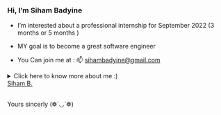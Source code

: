 
### Hi, I’m Siham Badyine
- I’m interested about a professional internship for September 2022  (3 months or 5 months )
-  MY goal is to become a great software engineer 
 
- You Can join me at :  📫 sihambadyine@gmail.com

<details>
- <summary>Click here to know more about me :)</summary>

 <div align="center">
 <table><tr><td valign="top" width="50%">
 - SKill : HTML 5, CSS, Javascript, Jquery, Mysql, MariaDB, LINUX OS  <br> Projet en mode Agile : réalisation de Backlogs produits 
   travail sur Jira,<br> Cérémonie quotidienne, instanciation des US stories  <br>
 - (Ecole Supérieure des Technologies Créatives, Paris) 2021
 
- I m passionate by TECHNOLOGIES since I am 10 years ,  i decided to improve my skill sets to realize my dreams.

  I 've started  my curriculum at the Holberton School Paris, France in January 2022 
 
 
 </td></tr></table>

                                                                                                          

</div>
  
</details>
 


<div class="badge-base LI-profile-badge" data-locale="fr_FR" data-size="medium" data-theme="light" data-type="VERTICAL" data-vanity="siham-b-523a36230" data-version="v1"><a class="badge-base__link LI-simple-link" href="https://fr.linkedin.com/in/siham-b-523a36230?trk=profile-badge">Siham B.</a></div>
              
 
 
 <br> Yours sincerly (❁´◡`❁)



